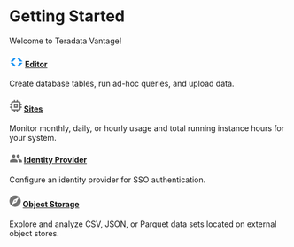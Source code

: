 # Getting Started

Welcome to Teradata Vantage!

#### ![Editor](../Images/editor-icn-overview.png) [Editor](../Editor/Editor-Overview-GS.md)

Create database tables, run ad-hoc queries, and upload data.
    
#### ![Sites](../Images/cov-icon-sites.png) [Sites](../Sites/Sites-Overview-GS.md)

Monitor monthly, daily, or hourly usage and total running instance hours for your system.
  
#### ![Identity Provider](../Images/cov-icon-identity.png) [Identity Provider](../IdentityProviders/Identity-Providers-Configure.md)

Configure an identity provider for SSO authentication.

#### ![Object Storage](../Images/object-icn-storage.png) [Object Storage](../ObjectStorage/Object-Storage-Overview-GS.md)

Explore and analyze CSV, JSON, or Parquet data sets located on external object stores.